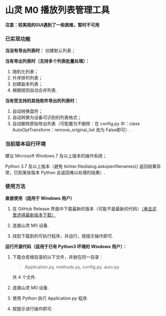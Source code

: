 # 山灵 M0 播放列表管理工具

**注意：较美观的GUI遇到了一些困难，暂时不可用**


### 已实现功能
**当没有导出列表时：** 创建默认列表；

**当有导出列表时（支持多个列表批量处理）：**
1. 随机化列表；
2. 升序排列列表；
3. 创建副本列表；
4. 根据规则自动合并列表.

**当有受支持的其他软件导出的列表时：**
1. 自动转换盘符；
2. 自动转换为设备可识别的列表格式；
3. 自动删除原始导出列表（可配置为不删除：在 config.py 中：class AutoOptTransform：remove_original_list 改为 False即可）.

### 当前版本运行环境
建议 Microsoft Windows 7 及以上版本的操作系统；

Python 3.7 及以上版本（避免 tkinter.filedialog.askopenfilenames() 返回结果异常，已知某些版本 Python 会返回难以处理的结果）. 

### 使用方法
**直接使用（适用于 Windows 用户）**
1. 在 GitHub Release 界面中下载最新的版本（可能不是最新的代码）[（单击这里选择最新版本下载）](https://github.com/ClokMuch/M0_Playlist_Mgr/releases)

2. 连接山灵 M0 设备.

3. 找到下载到的可执行程序，并运行，按提示操作即可.

**运行开源代码（适用于已有 Python3 环境的 Windows 用户）：**
1. 下载仓库根目录的以下文件，并放在同一目录：
   
   > Application.py, methods.py, config.py, auto.py
   
   共 4 个文件.

2. 连接山灵 M0 设备.

3. 使用 Python 执行 Application.py 程序.

4. 按提示进行操作即可.
